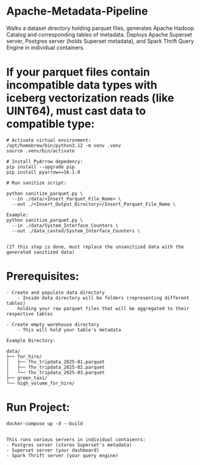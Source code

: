 # Apache-Metadata-Pipeline
Walks a dataset directory holding parquet files, generates Apache Hadoop Catalog and corresponding tables of metadata. Deploys Apache Superset server, Postgres server (holds Superset metadata), and Spark Thrift Query Engine in individual containers.


# If your parquet files contain incompatible data types with iceberg vectorization reads (like UINT64), must cast data to compatible type:
    # Activate virtual environment:
    /opt/homebrew/bin/python3.12 -m venv .venv
    source .venv/bin/activate

    # Install PyArrow depedency:
    pip install --upgrade pip
    pip install pyarrow==16.1.0

    # Run sanitize script:

    python sanitize_parquet.py \
      --in ./data/<Insert_Parquet_File_Name> \
      --out ./<Insert_Output_Directory>/Insert_Parquet_File_Name \

    Example:
    python sanitize_parquet.py \
      --in ./data/System_Interface_Counters \
      --out ./data_casted/System_Interface_Counters \


    (If this step is done, must replace the unsanitized data with the generated sanitized data)


# Prerequisites:
    - Create and populate data directory
        - Inside data directory will be folders (representing different tables) 
        holding your raw parquet files that will be aggregated to their respective tables
    
    - Create empty warehouse directory
        - This will hold your table's metadata

    Example Directory:

    data/
    ├── for_hire/
    │   ├── fhv_tripdata_2025-01.parquet
    │   ├── fhv_tripdata_2025-02.parquet
    │   └── fhv_tripdata_2025-03.parquet
    ├── green_taxi/
    └── high_volume_for_hire/

# Run Project:
    docker-compose up -d --build


    This runs various servers in individual contaienrs:
    - Postgres server (stores Superset's metadata)
    - Superset server (your dashboard)
    - Spark Thrift server (your query engine) 
    
